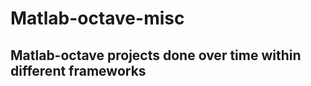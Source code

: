# Matlab-octave-misc
Matlab-octave projects done over time within different frameworks
-----------------------------------------------------------------
